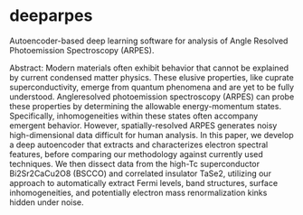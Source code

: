 # deeparpes
Autoencoder-based deep learning software for analysis of Angle Resolved Photoemission Spectroscopy (ARPES).

Abstract:
Modern materials often exhibit behavior that cannot be explained by current condensed matter physics. These elusive properties, like cuprate superconductivity, emerge from quantum phenomena and are yet to be fully understood. Angleresolved photoemission spectroscopy (ARPES) can probe these properties by determining the allowable energy-momentum states. Specifically, inhomogeneities within these states often accompany emergent behavior. However, spatially-resolved ARPES generates noisy high-dimensional data difficult for human analysis. In this paper, we develop a deep autoencoder that extracts and characterizes electron spectral features, before comparing our methodology against currently used techniques. We then dissect data from the high-Tc superconductor Bi2Sr2CaCu2O8 (BSCCO) and correlated insulator TaSe2, utilizing our approach to automatically extract Fermi levels, band structures, surface inhomogeneities, and potentially electron mass renormalization kinks hidden under noise.

